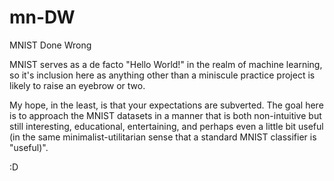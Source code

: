 # mn-DW
MNIST Done Wrong
 
MNIST serves as a de facto "Hello World!" in the realm of machine learning, so it's inclusion here as anything other than a miniscule practice project is likely to raise an eyebrow or two.

My hope, in the least, is that your expectations are subverted. The goal here is to approach the MNIST datasets in a manner that is both non-intuitive but still interesting, educational, entertaining, and perhaps even a little bit useful (in the same minimalist-utilitarian sense that a standard MNIST classifier is "useful)".

:D



